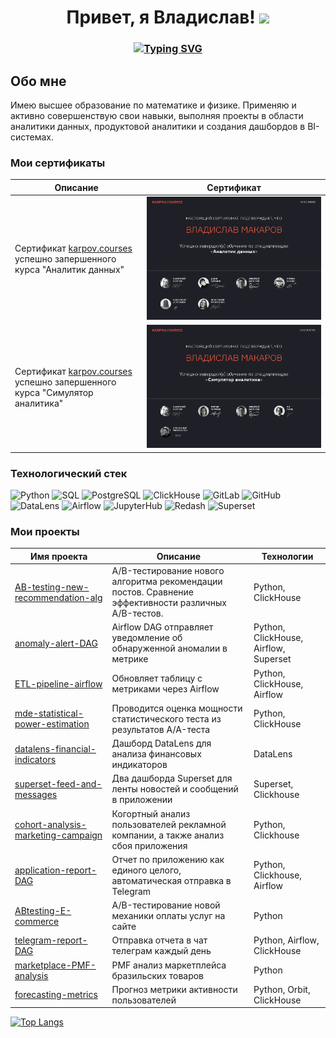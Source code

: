 <h1 align="center">Привет, я Владислав!
<img src="https://github.com/blackcater/blackcater/raw/main/images/Hi.gif" height="32"/></h1>
<h3 align="center">
<a href="https://git.io/typing-svg"><img src="https://readme-typing-svg.demolab.com?font=Fira+Code&pause=1000&center=true&vCenter=true&width=435&lines=%D0%AF+%D0%90%D0%BD%D0%B0%D0%BB%D0%B8%D1%82%D0%B8%D0%BA+%D0%B4%D0%B0%D0%BD%D0%BD%D1%8B%D1%85" alt="Typing SVG" /></a></h3>

## Обо мне
Имею высшее образование по математике и физике. Применяю и активно совершенствую свои навыки, выполняя проекты в области аналитики данных, продуктовой аналитики и создания дашбордов в BI-системах.

### Мои сертификаты

| Описание | Сертификат |
|----------|------------|
|Сертификат [karpov.courses](https://karpov.courses/) успешно запершенного курса "Аналитик данных"|![аналитик данных](https://github.com/v-makarov-code/v-makarov-code/blob/main/certificatedataanalyst.jpg)|
|Сертификат [karpov.courses](https://karpov.courses/) успешно запершенного курса "Симулятор аналитика"|![симулятор аналитика](https://github.com/v-makarov-code/v-makarov-code/blob/main/analystsimulator_page-0001.jpg)|


### Технологический стек
                                                            
![Python](https://img.shields.io/badge/python-3670A0?style=flat&logo=python&logoColor=ffdd54)
![SQL](https://img.shields.io/badge/SQL-4479A1?style=flat&logo=postgresql&logoColor=white)
![PostgreSQL](https://img.shields.io/badge/postgresql-336791?style=flat&logo=postgresql&logoColor=white)
![ClickHouse](https://img.shields.io/badge/clickhouse-FFCC00?style=flat&logo=clickhouse&logoColor=black)
![GitLab](https://img.shields.io/badge/gitlab-FC6D26?style=flat&logo=gitlab&logoColor=white)
![GitHub](https://img.shields.io/badge/github-181717?style=flat&logo=github&logoColor=white)
![DataLens](https://img.shields.io/badge/datalens-0078D4?style=flat&logo=yandex&logoColor=white)
![Airflow](https://img.shields.io/badge/apache%20airflow-007A88?style=flat&logo=apache-airflow&logoColor=white)
![JupyterHub](https://img.shields.io/badge/jupyterhub-F37626?style=flat&logo=jupyter&logoColor=white)
![Redash](https://img.shields.io/badge/redash-E44C30?style=flat&logo=redash&logoColor=white)
![Superset](https://img.shields.io/badge/apache%20superset-00A1E0?style=flat&logo=apache-superset&logoColor=white)

### Мои проекты

| Имя проекта | Описание | Технологии |
|-------------|----------|------------|
| [AB-testing-new-recommendation-alg](https://github.com/v-makarov-code/AB-testing-new-recommendation-alg) | A/B-тестирование нового алгоритма рекомендации постов. Сравнение эффективности различных A/B-тестов. | Python, ClickHouse |
| [anomaly-alert-DAG](https://github.com/v-makarov-code/anomaly-alert-DAG) | Airflow DAG отправляет уведомление об обнаруженной аномалии в метрике | Python, ClickHouse, Airflow, Superset |
| [ETL-pipeline-airflow](https://github.com/v-makarov-code/ETL-pipeline-airflow) | Обновляет таблицу с метриками через Airflow | Python, ClickHouse, Airflow |
| [mde-statistical-power-estimation](https://github.com/v-makarov-code/mde-statistical-power-estimation)  | Проводится оценка мощности статистического теста из результатов A/A-теста | Python, ClickHouse |
| [datalens-financial-indicators](https://github.com/v-makarov-code/datalens-financial-indicators)  | Дашборд DataLens для анализа финансовых индикаторов | DataLens |
| [superset-feed-and-messages](https://github.com/v-makarov-code/superset-feed-and-messages)  | Два дашборда Superset для ленты новостей и сообщений в приложении | Superset, Clickhouse |
| [cohort-analysis-marketing-campaign](https://github.com/v-makarov-code/cohort-analysis-marketing-campaign)  | Когортный анализ пользователей рекламной компании, а также анализ сбоя приложения | Python, Clickhouse |
| [application-report-DAG](https://github.com/v-makarov-code/application-report-DAG)  | Отчет по приложению как единого целого, автоматическая отправка в Telegram | Python, Clickhouse, Airflow |
| [ABtesting-E-commerce](https://github.com/v-makarov-code/ABtesting-E-commerce)  | A/B-тестирование новой механики оплаты услуг на сайте | Python |
| [telegram-report-DAG](https://github.com/v-makarov-code/telegram-report-DAG)  | Отправка отчета в чат телеграм каждый день | Python, Airflow, ClickHouse |
| [marketplace-PMF-analysis](https://github.com/v-makarov-code/marketplace-PMF-analysis)  | PMF анализ маркетплейса бразильских товаров | Python|
| [forecasting-metrics](https://github.com/v-makarov-code/forecasting-metrics)  | Прогноз метрики активности пользователей | Python, Orbit, ClickHouse|


[![Top Langs](https://github-readme-stats.vercel.app/api/top-langs/?username=v-makarov-code&layout=compact)](https://github.com/anuraghazra/github-readme-stats)


